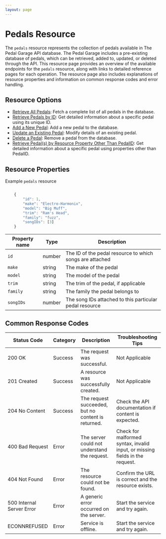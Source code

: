 ```yaml
---
layout: page
---
```


# Pedals Resource

The `pedals` resource represents the collection of pedals available in The Pedal Garage API database. The Pedal Garage includes a pre-existing database of pedals, which can be retrieved, added to, updated, or deleted through the API. This resource page provides an overview of the available endpoints for the `pedals` resource, along with links to detailed reference pages for each operation. The resource page also includes explanations of resource properties and information on common response codes and error handling.

## Resource Options

* [Retrieve All Pedals](pg-reference-get-all-pedals.md): Fetch a complete list of all pedals in the database.
* [Retrieve Pedals by ID](pg-reference-get-pedal-by-id.md): Get detailed information about a specific pedal using its unique ID.
* [Add a New Pedal](pg-reference-add-pedals.md): Add a new pedal to the database.
* [Update an Existing Pedal](pg-reference-updating-pedals.md): Modify details of an existing pedal.
* [Delete a Pedal](pg-reference-deleting-pedals.md): Remove a pedal from the database.
* [Retrieve Pedal(s) by Resource Property Other Than PedalID](pg-reference-get-pedal-by-resource-property.md): Get detailed information about a specific pedal using properties other than PedalID.

## Resource Properties

Example `pedals` resource

```js

    {
        "id": 1, 
        "make": "Electro-Harmonix",
        "model": "Big Muff",
        "trim": "Ram's Head",
        "family": "fuzz",
        "songIDs": [3]
    }
```

| Property name | Type | Description |
| ------------- | ----------- | ----------- |
| `id` | number | The ID of the pedal resource to which songs are attached |
| `make` | string | The make of the pedal |
| `model` | string | The model of the pedal |
| `trim` | string | The trim of the pedal, if applicable |
| `family` | string | The family the pedal belongs to |
| `songIDs` | number | The song IDs attached to this particular pedal resource |

## Common Response Codes

| Status Code      | Category       | Description | Troubleshooting Tips |
|------------------|----------------|-------------|----------------------|
| 200 OK           | Success        | The request was successful. | Not Applicable |
| 201 Created      | Success        | A resource was successfully created. | Not Applicable |
| 204 No Content   | Success        | The request succeeded, but no content is returned. | Check the API documentation if content is expected. |
| 400 Bad Request  | Error   | The server could not understand the request. | Check for malformed syntax, invalid input, or missing fields in the request. |
| 404 Not Found    | Error   | The resource could not be found. | Confirm the URL is correct and the resource exists. |
| 500 Internal Server Error | Error | A generic error occurred on the server. | Start the service and try again. |
| ECONNREFUSED | Error | Service is offline. | Start the service and try again. |

